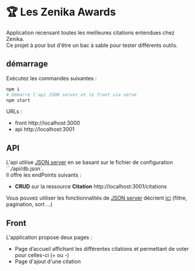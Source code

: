 # 🏆 Les Zenika Awards

Application recensant toutes les meilleures citations entendues chez Zenika.  
Ce projet à pour but d'être un bac à sable pour tester différents outils.

## démarrage

Exécutez les commandes suivantes : 

```bash
npm i
# Démarre l'api JSON server et le front via serve
npm start
```

URLs : 
- front http://localhost:3000
- api http://localhost:3001

## API

L'api utilise [JSON server](https://github.com/typicode/json-server)  en se basant sur le fichier de configuration ``./api/db.json`.  
Il offre les endPoints suivants : 

- **CRUD** sur la ressource **Citation** http://localhost:3001/citations

Vous pouvez utiliser les fonctionnalités de [JSON server](https://github.com/typicode/json-server) décrient [ici](https://github.com/typicode/json-server#routes) (filtre, pagination, sort ...)

## Front

L'application propose deux pages :
- Page d’accueil affichant les différentes citations et permettant de voter pour celles-ci (+ ou -)
- Page d'ajout d'une citation
